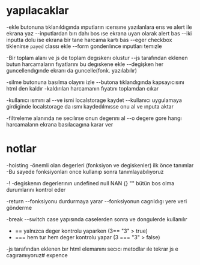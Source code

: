 # yapılacaklar 

-ekle butonuna tıklanıldıgında ınputların ıcerısıne yazılanlara
erıs ve alert ile ekrana yaz 
--inputlardan bırı dahı bos ıse ekrana uyarı olarak alert bas 
--iki inputta dolu ise ekrana bir tane harcama  kartı bas
--eger checkbox tiklenirse `payed` classı ekle
--form gonderılınce ınputları temızle

-Bir toplam alanı ve js de toplam degıskenı olustur 
--js tarafından eklenen butun harcamaların fıyatlarını bu degıskene
ekle
--degişken her guncellendıgınde ekranı da guncelle(fonk. yazılabılır)


-silme butonuna basılma olayını izle
--butona tıklandıgında kapsayıcısını html den kaldır
-kaldırılan harcamanın fıyatını toplamdan cıkar

-kullanıcı ısmını al 
--ve ismi localstorage kaydet
--kullanıcı uygulamaya girdiginde localstorage da ısmı 
kaydedılmısse onu al ve ınputa aktar

-filtreleme alanında ne secılırse onun degerını al
--o degere gore hangı harcamaların ekrana basılacagına karar ver

# notlar

-hoisting
-önemli olan degerleri (fonksiyon ve degiskenler) ilk önce tanımlar
-Bu sayede fonksiyonları once kullanıp sonra tanımlayabılıyoruz

-!
-degiskenın degerlerının undefined null NAN {} "" bütün bos olma
durumlarını kontrol eder

-return
--fonksiyonu durdurmaya yarar
--fonksiyonun cagrıldıgı yere veri gönderme

-break
--switch case yapısında caselerden sonra ve dongulerde kullanılır

- == yalnızca deger kontrolu yaparken (3== "3" > true)
- === hem tur hem deger kontrolu yapar (3 === "3" > false)


-js tarafından eklenen bır html elemanını secıcı metodlar ıle tekrar js e cagıramıyoruz# expence
